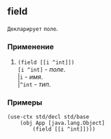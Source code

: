 ## field
`Декларирует` `поле`.

### Применение

1. `(field [[i ^int]])`<br>
`[i ^int]` - _поле_.<br>
|`i` - _имя_.<br>
|`^int` - _тип_.

### Примеры

```pihta
(use-ctx std/decl std/base
    (obj App [java.lang.Object]
        (field [[i ^int]])))
```